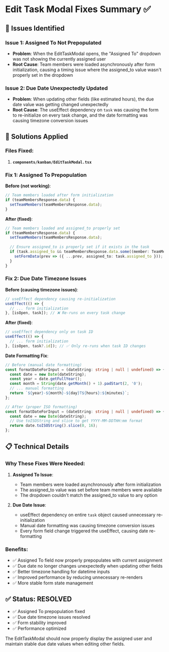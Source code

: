 # Edit Task Modal Fixes Summary ✅

## 🚨 **Issues Identified**

### **Issue 1: Assigned To Not Prepopulated**
- **Problem**: When the EditTaskModal opens, the "Assigned To" dropdown was not showing the currently assigned user
- **Root Cause**: Team members were loaded asynchronously after form initialization, causing a timing issue where the assigned_to value wasn't properly set in the dropdown

### **Issue 2: Due Date Unexpectedly Updated**
- **Problem**: When updating other fields (like estimated hours), the due date value was getting changed unexpectedly
- **Root Cause**: The useEffect dependency on `task` was causing the form to re-initialize on every task change, and the date formatting was causing timezone conversion issues

## 🔧 **Solutions Applied**

### **Files Fixed**:

1. **`components/kanban/EditTaskModal.tsx`**

### **Fix 1: Assigned To Prepopulation**

**Before (not working)**:
```typescript
// Team members loaded after form initialization
if (teamMembersResponse.data) {
  setTeamMembers(teamMembersResponse.data);
}
```

**After (fixed)**:
```typescript
// Team members loaded and assigned_to properly set
if (teamMembersResponse.data) {
  setTeamMembers(teamMembersResponse.data);
  
  // Ensure assigned_to is properly set if it exists in the task
  if (task.assigned_to && teamMembersResponse.data.some((member: TeamMember) => member.user_email === task.assigned_to)) {
    setFormData(prev => ({ ...prev, assigned_to: task.assigned_to }));
  }
}
```

### **Fix 2: Due Date Timezone Issues**

**Before (causing timezone issues)**:
```typescript
// useEffect dependency causing re-initialization
useEffect(() => {
  // ... form initialization
}, [isOpen, task]); // ❌ Re-runs on every task change
```

**After (fixed)**:
```typescript
// useEffect dependency only on task ID
useEffect(() => {
  // ... form initialization
}, [isOpen, task?.id]); // ✅ Only re-runs when task ID changes
```

**Date Formatting Fix**:
```typescript
// Before (manual date formatting)
const formatDateForInput = (dateString: string | null | undefined) => {
  const date = new Date(dateString);
  const year = date.getFullYear();
  const month = String(date.getMonth() + 1).padStart(2, '0');
  // ... manual formatting
  return `${year}-${month}-${day}T${hours}:${minutes}`;
};

// After (proper ISO formatting)
const formatDateForInput = (dateString: string | null | undefined) => {
  const date = new Date(dateString);
  // Use toISOString and slice to get YYYY-MM-DDTHH:mm format
  return date.toISOString().slice(0, 16);
};
```

## 📋 **Technical Details**

### **Why These Fixes Were Needed**:

1. **Assigned To Issue**:
   - Team members were loaded asynchronously after form initialization
   - The assigned_to value was set before team members were available
   - The dropdown couldn't match the assigned_to value to any option

2. **Due Date Issue**:
   - useEffect dependency on entire `task` object caused unnecessary re-initialization
   - Manual date formatting was causing timezone conversion issues
   - Every form field change triggered the useEffect, causing date re-formatting

### **Benefits**:
- ✅ Assigned To field now properly prepopulates with current assignment
- ✅ Due date no longer changes unexpectedly when updating other fields
- ✅ Better timezone handling for datetime inputs
- ✅ Improved performance by reducing unnecessary re-renders
- ✅ More stable form state management

## ✅ **Status: RESOLVED**

- ✅ Assigned To prepopulation fixed
- ✅ Due date timezone issues resolved
- ✅ Form stability improved
- ✅ Performance optimized

The EditTaskModal should now properly display the assigned user and maintain stable due date values when editing other fields.
